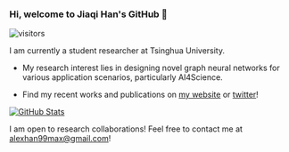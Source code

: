 ### Hi, welcome to Jiaqi Han's GitHub 👋

![visitors](https://visitor-badge.glitch.me/badge?page_id=hanjq17.hanjq17&left_color=green&right_color=blue)

I am currently a student researcher at Tsinghua University.

- My research interest lies in designing novel graph neural networks for various application scenarios, particularly AI4Science.

- Find my recent works and publications on [my website](https://hanjq17.github.io/) or [twitter](https://twitter.com/AlexHan99max)!

[![GitHub Stats](https://github-readme-stats.vercel.app/api?username=hanjq17&show_icons=true&theme=solarized-light)]()

I am open to research collaborations! Feel free to contact me at alexhan99max@gmail.com!
